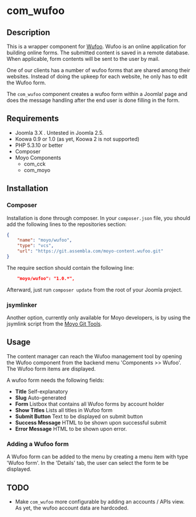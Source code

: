 # com_wufoo

## Description

This is a wrapper component for [Wufoo](http://wufoo.com). Wufoo is an online application for building online forms. The
submitted content is saved in a remote database. When applicable, form contents will be sent to the user by mail.

One of our clients has a number of wufoo forms that are shared among their websites. Instead of doing the upkeep for each
website, he only has to edit the Wufoo form.

The `com_wufoo` component creates a wufoo form within a Joomla! page and does the message handling after the end user is
done filling in the form.

## Requirements

* Joomla 3.X . Untested in Joomla 2.5.
* Koowa 0.9 or 1.0 (as yet, Koowa 2 is not supported)
* PHP 5.3.10 or better
* Composer
* Moyo Components
    * com_cck
    * com_moyo

## Installation

### Composer

Installation is done through composer. In your `composer.json` file, you should add the following lines to the repositories
section:

```json
{
    "name": "moyo/wufoo",
    "type": "vcs",
    "url": "https://git.assembla.com/moyo-content.wufoo.git"
}
```

The require section should contain the following line:

```json
    "moyo/wufoo": "1.0.*",
```

Afterward, just run `composer update` from the root of your Joomla project.

### jsymlinker

Another option, currently only available for Moyo developers, is by using the jsymlink script from the [Moyo Git
Tools](https://github.com/derjoachim/moyo-git-tools).

## Usage

The content manager can reach the Wufoo management tool by opening the Wufoo component from the backend menu
'Components >> Wufoo'. The Wufoo form items are displayed.

A wufoo form needs the following fields:

* **Title** Self-explanatory
* **Slug** Auto-generated
* **Form** Listbox that contains all Wufoo forms by account holder
* **Show Titles** Lists all titles in Wufoo form
* **Submit Button** Text to be displayed on submit button
* **Success Message** HTML to be shown upon successful submit
* **Error Message** HTML to be shown upon error.

### Adding a Wufoo form

A Wufoo form can be added to the menu by creating a menu item with type 'Wufoo form'. In the 'Details' tab, the user
can select the form te be displayed. 

## TODO

* Make `com_wufoo` more configurable by adding an accounts / APIs view. As yet, the wufoo account data are hardcoded.
